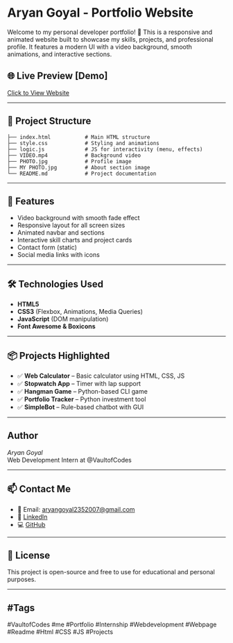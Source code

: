 # Aryan Goyal - Portfolio Website

Welcome to my personal developer portfolio! 🚀 This is a responsive and animated website built to showcase my skills, projects, and professional profile. It features a modern UI with a video background, smooth animations, and interactive sections.

## 🌐 Live Preview [Demo]
[Click to View Website](https://aryangoyal001.github.io/Portfolio/)

---

## 📁 Project Structure
```
├── index.html           # Main HTML structure
├── style.css            # Styling and animations
├── logic.js             # JS for interactivity (menu, effects)
├── VIDEO.mp4            # Background video
├── PHOTO.jpg            # Profile image
├── MY PHOTO.jpg         # About section image
└── README.md            # Project documentation
```

---

## 🎨 Features
- Video background with smooth fade effect
- Responsive layout for all screen sizes
- Animated navbar and sections
- Interactive skill charts and project cards
- Contact form (static)
- Social media links with icons

---

## 🛠️ Technologies Used
- **HTML5**
- **CSS3** (Flexbox, Animations, Media Queries)
- **JavaScript** (DOM manipulation)
- **Font Awesome & Boxicons**

---

## 📦 Projects Highlighted
- ✅ **Web Calculator** – Basic calculator using HTML, CSS, JS
- ✅ **Stopwatch App** – Timer with lap support
- ✅ **Hangman Game** – Python-based CLI game
- ✅ **Portfolio Tracker** – Python investment tool
- ✅ **SimpleBot** – Rule-based chatbot with GUI

---

## Author

*Aryan Goyal*  
Web Development Intern at @VaultofCodes

---

## 📫 Contact Me
- 📧 Email: [aryangoyal2352007@gmail.com](mailto:aryangoyal2352007@gmail.com)
- 🔗 [LinkedIn](https://www.linkedin.com/in/aryan-goyal-96077a298/)
- 💻 [GitHub](https://github.com/aryangoyal001)

---
 
## 📌 License
This project is open-source and free to use for educational and personal purposes.

---

## #Tags 

#VaultofCodes #me #Portfolio #Internship #Webdevelopment #Webpage #Readme #Html #CSS #JS #Projects

